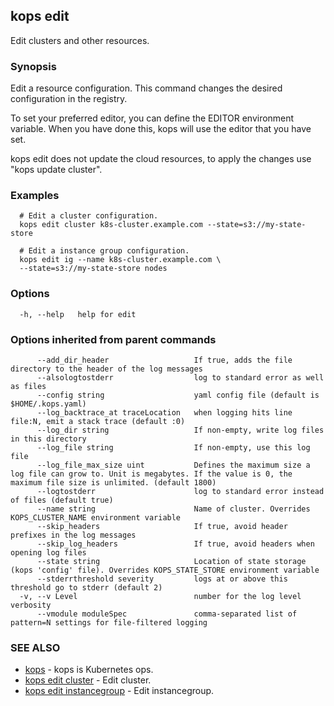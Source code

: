
<!--- This file is automatically generated by make gen-cli-docs; changes should be made in the go CLI command code (under cmd/kops) -->

## kops edit

Edit clusters and other resources.

### Synopsis

Edit a resource configuration. This command changes the desired configuration in the registry.

  To set your preferred editor, you can define the EDITOR environment variable.
  When you have done this, kops will use the editor that you have set.
  
  kops edit does not update the cloud resources, to apply the changes use "kops update cluster".

### Examples

```
  # Edit a cluster configuration.
  kops edit cluster k8s-cluster.example.com --state=s3://my-state-store
  
  # Edit a instance group configuration.
  kops edit ig --name k8s-cluster.example.com \
  --state=s3://my-state-store nodes
```

### Options

```
  -h, --help   help for edit
```

### Options inherited from parent commands

```
      --add_dir_header                   If true, adds the file directory to the header of the log messages
      --alsologtostderr                  log to standard error as well as files
      --config string                    yaml config file (default is $HOME/.kops.yaml)
      --log_backtrace_at traceLocation   when logging hits line file:N, emit a stack trace (default :0)
      --log_dir string                   If non-empty, write log files in this directory
      --log_file string                  If non-empty, use this log file
      --log_file_max_size uint           Defines the maximum size a log file can grow to. Unit is megabytes. If the value is 0, the maximum file size is unlimited. (default 1800)
      --logtostderr                      log to standard error instead of files (default true)
      --name string                      Name of cluster. Overrides KOPS_CLUSTER_NAME environment variable
      --skip_headers                     If true, avoid header prefixes in the log messages
      --skip_log_headers                 If true, avoid headers when opening log files
      --state string                     Location of state storage (kops 'config' file). Overrides KOPS_STATE_STORE environment variable
      --stderrthreshold severity         logs at or above this threshold go to stderr (default 2)
  -v, --v Level                          number for the log level verbosity
      --vmodule moduleSpec               comma-separated list of pattern=N settings for file-filtered logging
```

### SEE ALSO

* [kops](kops.md)	 - kops is Kubernetes ops.
* [kops edit cluster](kops_edit_cluster.md)	 - Edit cluster.
* [kops edit instancegroup](kops_edit_instancegroup.md)	 - Edit instancegroup.

